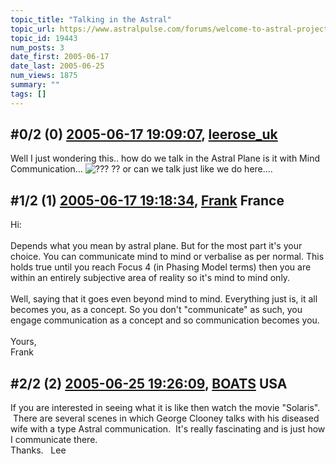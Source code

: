 ```yaml
---
topic_title: "Talking in the Astral"
topic_url: https://www.astralpulse.com/forums/welcome-to-astral-projection-experiences!/talking-in-the-astral
topic_id: 19443
num_posts: 3
date_first: 2005-06-17
date_last: 2005-06-25
num_views: 1875
summary: ""
tags: []
---
```


## \#0/2 (0) [2005-06-17 19:09:07](https://www.astralpulse.com/forums/index.php?msg=167018), [leerose_uk](https://www.astralpulse.com/forums/profile/?u=9252)  ##
<section>
Well I just wondering this.. how do we talk in the Astral Plane is it with Mind Communication...
<img alt="???" class="smiley" src="https://www.astralpulse.com/forums/Smileys/fugue/huh.png" title="Huh"/>
?? or can we talk just like we do here....
</section>

## \#1/2 (1) [2005-06-17 19:18:34](https://www.astralpulse.com/forums/index.php?msg=167022), [Frank](https://www.astralpulse.com/forums/profile/?u=359) France ##
<section>
Hi:
<br>
<br>
Depends what you mean by astral plane. But for the most part it's your choice. You can communicate mind to mind or verbalise as per normal. This holds true until you reach Focus 4 (in Phasing Model terms) then you are within an entirely subjective area of reality so it's mind to mind only.
<br>
<br>
Well, saying that it goes even beyond mind to mind. Everything just is, it all becomes you, as a concept. So you don't "communicate" as such, you engage communication as a concept and so communication becomes you.
<br>
<br>
Yours,
<br>
Frank
</section>

## \#2/2 (2) [2005-06-25 19:26:09](https://www.astralpulse.com/forums/index.php?msg=167939), [BOATS](https://www.astralpulse.com/forums/profile/?u=4755) USA ##
<section>
If you are interested in seeing what it is like then watch the movie "Solaris".  There are several scenes in which George Clooney talks with his diseased wife with a type Astral communication.  It's really fascinating and is just how I communicate there.
<br>
Thanks.   Lee
</section>